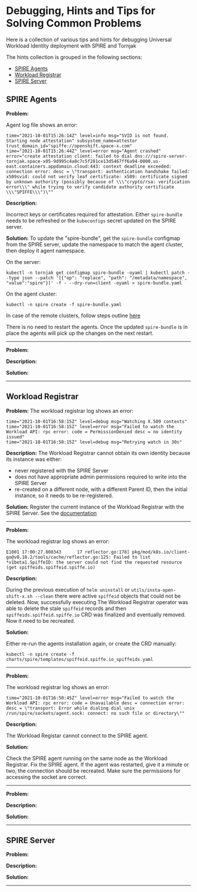 # Debugging, Hints and Tips for Solving Common Problems
Here is a collection of various tips and hints for debugging
Universal Workload Identity deployment
with SPIRE and Tornjak

The hints collection is grouped in the following sections:
* [SPIRE Agents](#spire-agents)
* [Workload Registrar](#workload-registrar)
* [SPIRE Server](#spire-server)

## SPIRE Agents

**Problem:**

Agent log file shows an error:
```
time="2021-10-01T15:26:14Z" level=info msg="SVID is not found. Starting node attestation" subsystem_name=attestor trust_domain_id="spiffe://openshift.space-x.com"
time="2021-10-01T15:26:44Z" level=error msg="Agent crashed" error="create attestation client: failed to dial dns:///spire-server-tornjak.space-x05-9d995c4a8c7c5f281ce13d5467ff6a94-0000.us-east.containers.appdomain.cloud:443: context deadline exceeded: connection error: desc = \"transport: authentication handshake failed: x509svid: could not verify leaf certificate: x509: certificate signed by unknown authority (possibly because of \\\"crypto/rsa: verification error\\\" while trying to verify candidate authority certificate \\\"SPIFFE\\\")\""
```

**Description:**

Incorrect keys or certificates required for attestation.
Either `spire-bundle` needs to be refreshed or the `kubeconfigs`
secret updated on the SPIRE server.

**Solution:**
To update the "spire-bundle",
get the `spire-bundle` configmap from the SPIRE server, update the namespace to match the agent cluster, then deploy it agent namespace.

On the server:
```console
kubectl -n tornjak get configmap spire-bundle -oyaml | kubectl patch --type json --patch '[{"op": "replace", "path": "/metadata/namespace", "value":"spire"}]' -f - --dry-run=client -oyaml > spire-bundle.yaml
```

On the agent cluster:
```console
kubectl -n spire create -f spire-bundle.yaml
```

In case of the remote clusters, follow steps outline [here](./spire-multi-cluster.md#enable-kubernetes-attestor)

There is no need to restart the agents.
Once the updated `spire-bundle` is in place
the agents will pick up the changes on the next restart. 

---

**Problem:**

**Description:**

**Solution:**

---

## Workload Registrar

**Problem:**
The workload registrar log shows an error:
```
time="2021-10-01T16:58:15Z" level=debug msg="Watching X.509 contexts"
time="2021-10-01T16:58:15Z" level=error msg="Failed to watch the Workload API: rpc error: code = PermissionDenied desc = no identity issued"
time="2021-10-01T16:58:15Z" level=debug msg="Retrying watch in 30s"
```
**Description:**
The Workload Registrar cannot obtain its own identity because its instance was either:
* never registered with the SPIRE Server
* does not have appropriate admin permissions required to write into the SPIRE Server
* re-created on a different node, with a different Parent ID, then the initial instance, so it needs to be re-registered.

**Solution:**
Register the current instance of the Workload Registrar with the SPIRE Server.
See the [documentation](./spire-workload-registrar.md#register-workload-registrar-with-the-spire-server)

---

**Problem:**

The workload registrar log shows an error:
```
E1001 17:00:27.808343      17 reflector.go:178] pkg/mod/k8s.io/client-go@v0.18.2/tools/cache/reflector.go:125: Failed to list *v1beta1.SpiffeID: the server could not find the requested resource (get spiffeids.spiffeid.spiffe.io)
```

**Description:**

During the previous execution of
`helm uninstall` or `utils/insta-open-shift-x.sh --clean`
there were active `spiffeid` objects that could not be deleted.
Now, successfully executing The Workload Registrar operator was able to delete
the stale `spiffeid` records and then
`spiffeids.spiffeid.spiffe.io` CRD was finalized
and eventually removed.
Now it need to be recreated.

**Solution:**

Either re-run the agents installation again,
or create the CRD manually:

```console
kubectl -n spire create -f charts/spire/templates/spiffeid.spiffe.io_spiffeids.yaml
```
---
**Problem:**

The workload registrar log shows an error:
```
time="2021-10-01T16:50:45Z" level=error msg="Failed to watch the Workload API: rpc error: code = Unavailable desc = connection error: desc = \"transport: Error while dialing dial unix /run/spire/sockets/agent.sock: connect: no such file or directory\""
```
**Description:**

The Workload Registar cannot connect to the SPIRE agent.

**Solution:**

Check the SPIRE agent running on the same node as the Workload Registrar. Fix the SPIRE agent. If the agent was restarted,
give it a minute or two, the connection should be recreated.
Make sure the permissions for accessing the socket are correct.

---

**Problem:**

**Description:**

**Solution:**

---
## SPIRE Server
**Problem:**

**Description:**

**Solution:**

---
